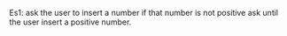 Es1: ask the user to insert a number if that number is not positive ask until the user insert a positive number.
